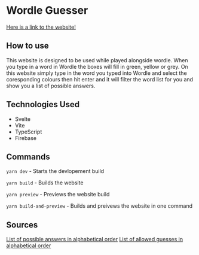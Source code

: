 # Wordle Guesser

[Here is a link to the website!](https://wordle-gusser.web.app/)

## How to use

This website is designed to be used while played alongside wordle. When you type in a word in Wordle the boxes will fill in green, yellow or grey. On this website simply type in the word you typed into Wordle and select the coresponding colours then hit enter and it will filter the word list for you and show you a list of possible answers.

## Technologies Used

- Svelte
- Vite
- TypeScript
- Firebase

## Commands

`yarn dev` - Starts the devlopement build

`yarn build` - Builds the website

`yarn preview` - Previews the website build

`yarn build-and-preview` - Builds and preivews the website in one command

## Sources

[List of possible answers in alphabetical order](https://gist.github.com/cfreshman/a7b776506c73284511034e63af1017ee)
[List of allowed guesses in alphabetical order](https://gist.github.com/cfreshman/40608e78e83eb4e1d60b285eb7e9732f)
